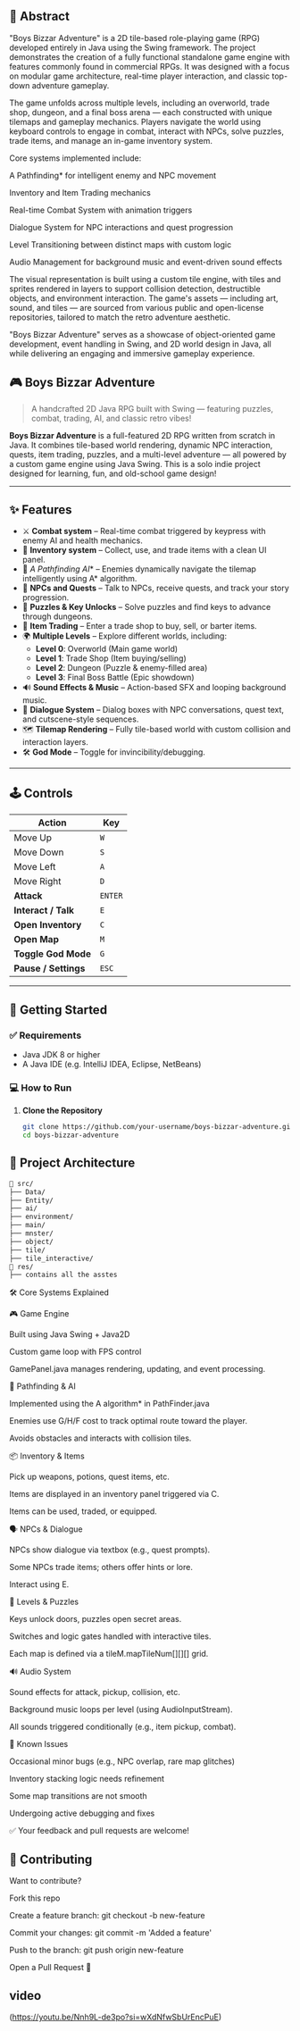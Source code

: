 
## 🧾 Abstract
"Boys Bizzar Adventure" is a 2D tile-based role-playing game (RPG) developed entirely in Java using the Swing framework. The project demonstrates the creation of a fully functional standalone game engine with features commonly found in commercial RPGs. It was designed with a focus on modular game architecture, real-time player interaction, and classic top-down adventure gameplay.

The game unfolds across multiple levels, including an overworld, trade shop, dungeon, and a final boss arena — each constructed with unique tilemaps and gameplay mechanics. Players navigate the world using keyboard controls to engage in combat, interact with NPCs, solve puzzles, trade items, and manage an in-game inventory system.

Core systems implemented include:

A Pathfinding* for intelligent enemy and NPC movement

Inventory and Item Trading mechanics

Real-time Combat System with animation triggers

Dialogue System for NPC interactions and quest progression

Level Transitioning between distinct maps with custom logic

Audio Management for background music and event-driven sound effects

The visual representation is built using a custom tile engine, with tiles and sprites rendered in layers to support collision detection, destructible objects, and environment interaction. The game's assets — including art, sound, and tiles — are sourced from various public and open-license repositories, tailored to match the retro adventure aesthetic.

"Boys Bizzar Adventure" serves as a showcase of object-oriented game development, event handling in Swing, and 2D world design in Java, all while delivering an engaging and immersive gameplay experience.
## 🎮 Boys Bizzar Adventure

> A handcrafted 2D Java RPG built with Swing — featuring puzzles, combat, trading, AI, and classic retro vibes!

**Boys Bizzar Adventure** is a full-featured 2D RPG written from scratch in Java. It combines tile-based world rendering, dynamic NPC interaction, quests, item trading, puzzles, and a multi-level adventure — all powered by a custom game engine using Java Swing. This is a solo indie project designed for learning, fun, and old-school game design!

---

## ✨ Features

- ⚔️ **Combat system** – Real-time combat triggered by keypress with enemy AI and health mechanics.
- 💼 **Inventory system** – Collect, use, and trade items with a clean UI panel.
- 🧠 **A* Pathfinding AI** – Enemies dynamically navigate the tilemap intelligently using A* algorithm.
- 🧙 **NPCs and Quests** – Talk to NPCs, receive quests, and track your story progression.
- 🧩 **Puzzles & Key Unlocks** – Solve puzzles and find keys to advance through dungeons.
- 🛒 **Item Trading** – Enter a trade shop to buy, sell, or barter items.
- 🌍 **Multiple Levels** – Explore different worlds, including:
  - **Level 0**: Overworld (Main game world)
  - **Level 1**: Trade Shop (Item buying/selling)
  - **Level 2**: Dungeon (Puzzle & enemy-filled area)
  - **Level 3**: Final Boss Battle (Epic showdown)
- 🔊 **Sound Effects & Music** – Action-based SFX and looping background music.
- 💬 **Dialogue System** – Dialog boxes with NPC conversations, quest text, and cutscene-style sequences.
- 🗺️ **Tilemap Rendering** – Fully tile-based world with custom collision and interaction layers.
- 🛠️ **God Mode** – Toggle for invincibility/debugging.

---

## 🕹️ Controls

| Action                  | Key        |
|-------------------------|------------|
| Move Up                 | `W`        |
| Move Down               | `S`        |
| Move Left               | `A`        |
| Move Right              | `D`        |
| **Attack**              | `ENTER`    |
| **Interact / Talk**     | `E`        |
| **Open Inventory**      | `C`        |
| **Open Map**            | `M`        |
| **Toggle God Mode**     | `G`        |
| **Pause / Settings**    | `ESC`      |

---

## 🚀 Getting Started

### ✅ Requirements

- Java JDK 8 or higher
- A Java IDE (e.g. IntelliJ IDEA, Eclipse, NetBeans)

### 💻 How to Run

1. **Clone the Repository**
   ```bash
   git clone https://github.com/your-username/boys-bizzar-adventure.git
   cd boys-bizzar-adventure
   ```
## 🧠 Project Architecture
 ```bash
📁 src/
├── Data/            
├── Entity/              
├── ai/         
├── environment/         
├── main/            
├── mnster/  
├── object/          
├── tile/          
├── tile_interactive/             
📁 res/
├── contains all the asstes      
```


🛠 Core Systems Explained

🎮 Game Engine

Built using Java Swing + Java2D

Custom game loop with FPS control

GamePanel.java manages rendering, updating, and event processing.

🧠 Pathfinding & AI

Implemented using the A algorithm* in PathFinder.java

Enemies use G/H/F cost to track optimal route toward the player.

Avoids obstacles and interacts with collision tiles.

📦 Inventory & Items

Pick up weapons, potions, quest items, etc.

Items are displayed in an inventory panel triggered via C.

Items can be used, traded, or equipped.

🗣️ NPCs & Dialogue

NPCs show dialogue via textbox (e.g., quest prompts).

Some NPCs trade items; others offer hints or lore.

Interact using E.

🧩 Levels & Puzzles

Keys unlock doors, puzzles open secret areas.

Switches and logic gates handled with interactive tiles.

Each map is defined via a tileM.mapTileNum[][][] grid.

🔊 Audio System

Sound effects for attack, pickup, collision, etc.

Background music loops per level (using AudioInputStream).

All sounds triggered conditionally (e.g., item pickup, combat).

🐞 Known Issues

Occasional minor bugs (e.g., NPC overlap, rare map glitches)

Inventory stacking logic needs refinement

Some map transitions are not smooth

Undergoing active debugging and fixes

✅ Your feedback and pull requests are welcome!
## 🤝 Contributing
Want to contribute?

Fork this repo

Create a feature branch: git checkout -b new-feature

Commit your changes: git commit -m 'Added a feature'

Push to the branch: git push origin new-feature

Open a Pull Request 🎉




## video

(https://youtu.be/Nnh9L-de3po?si=wXdNfwSbUrEncPuE)

